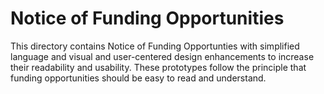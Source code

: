# Notice of Funding Opportunities

This directory contains Notice of Funding Opportunties with simplified language and visual and user-centered design enhancements to increase their readability and usability. These prototypes follow the principle that funding opportunities should be easy to read and understand.
    